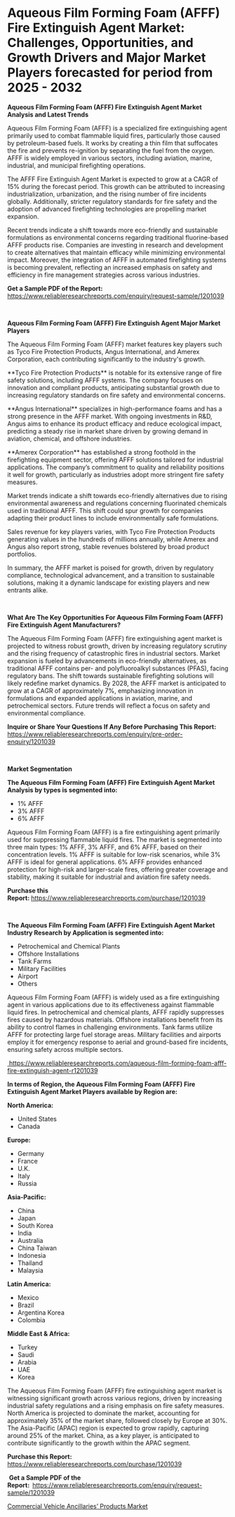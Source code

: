 <p><h1>Aqueous Film Forming Foam (AFFF) Fire Extinguish Agent Market: Challenges, Opportunities, and Growth Drivers and Major Market Players forecasted for period from 2025 - 2032</h1></p><p><strong>Aqueous Film Forming Foam (AFFF) Fire Extinguish Agent Market Analysis and Latest Trends</strong></p>
<p><p>Aqueous Film Forming Foam (AFFF) is a specialized fire extinguishing agent primarily used to combat flammable liquid fires, particularly those caused by petroleum-based fuels. It works by creating a thin film that suffocates the fire and prevents re-ignition by separating the fuel from the oxygen. AFFF is widely employed in various sectors, including aviation, marine, industrial, and municipal firefighting operations.</p><p>The AFFF Fire Extinguish Agent Market is expected to grow at a CAGR of 15% during the forecast period. This growth can be attributed to increasing industrialization, urbanization, and the rising number of fire incidents globally. Additionally, stricter regulatory standards for fire safety and the adoption of advanced firefighting technologies are propelling market expansion. </p><p>Recent trends indicate a shift towards more eco-friendly and sustainable formulations as environmental concerns regarding traditional fluorine-based AFFF products rise. Companies are investing in research and development to create alternatives that maintain efficacy while minimizing environmental impact. Moreover, the integration of AFFF in automated firefighting systems is becoming prevalent, reflecting an increased emphasis on safety and efficiency in fire management strategies across various industries.</p></p>
<p><strong>Get a Sample PDF of the Report:&nbsp;</strong> <a href="https://www.reliableresearchreports.com/enquiry/request-sample/1201039?utm_campaign=2487&utm_medium=2&utm_source=Github&utm_content=ia&utm_term=22032025&utm_id=aqueous-film-forming-foam-afff-fire-extinguish-agent">https://www.reliableresearchreports.com/enquiry/request-sample/1201039</a></p>
<p>&nbsp;</p>
<p><strong>Aqueous Film Forming Foam (AFFF) Fire Extinguish Agent Major Market Players</strong></p>
<p><p>The Aqueous Film Forming Foam (AFFF) market features key players such as Tyco Fire Protection Products, Angus International, and Amerex Corporation, each contributing significantly to the industry's growth. </p><p>**Tyco Fire Protection Products** is notable for its extensive range of fire safety solutions, including AFFF systems. The company focuses on innovation and compliant products, anticipating substantial growth due to increasing regulatory standards on fire safety and environmental concerns. </p><p>**Angus International** specializes in high-performance foams and has a strong presence in the AFFF market. With ongoing investments in R&D, Angus aims to enhance its product efficacy and reduce ecological impact, predicting a steady rise in market share driven by growing demand in aviation, chemical, and offshore industries.</p><p>**Amerex Corporation** has established a strong foothold in the firefighting equipment sector, offering AFFF solutions tailored for industrial applications. The company’s commitment to quality and reliability positions it well for growth, particularly as industries adopt more stringent fire safety measures.</p><p>Market trends indicate a shift towards eco-friendly alternatives due to rising environmental awareness and regulations concerning fluorinated chemicals used in traditional AFFF. This shift could spur growth for companies adapting their product lines to include environmentally safe formulations.</p><p>Sales revenue for key players varies, with Tyco Fire Protection Products generating values in the hundreds of millions annually, while Amerex and Angus also report strong, stable revenues bolstered by broad product portfolios. </p><p>In summary, the AFFF market is poised for growth, driven by regulatory compliance, technological advancement, and a transition to sustainable solutions, making it a dynamic landscape for existing players and new entrants alike.</p></p>
<p>&nbsp;</p>
<p><strong>What Are The Key Opportunities For Aqueous Film Forming Foam (AFFF) Fire Extinguish Agent Manufacturers?</strong></p>
<p><p>The Aqueous Film Forming Foam (AFFF) fire extinguishing agent market is projected to witness robust growth, driven by increasing regulatory scrutiny and the rising frequency of catastrophic fires in industrial sectors. Market expansion is fueled by advancements in eco-friendly alternatives, as traditional AFFF contains per- and polyfluoroalkyl substances (PFAS), facing regulatory bans. The shift towards sustainable firefighting solutions will likely redefine market dynamics. By 2028, the AFFF market is anticipated to grow at a CAGR of approximately 7%, emphasizing innovation in formulations and expanded applications in aviation, marine, and petrochemical sectors. Future trends will reflect a focus on safety and environmental compliance.</p></p>
<p><strong>Inquire or Share Your Questions If Any Before Purchasing This Report:</strong> <a href="https://www.reliableresearchreports.com/enquiry/pre-order-enquiry/1201039?utm_campaign=2487&utm_medium=2&utm_source=Github&utm_content=ia&utm_term=22032025&utm_id=aqueous-film-forming-foam-afff-fire-extinguish-agent">https://www.reliableresearchreports.com/enquiry/pre-order-enquiry/1201039</a></p>
<p>&nbsp;</p>
<p><strong>Market Segmentation</strong></p>
<p><strong>The Aqueous Film Forming Foam (AFFF) Fire Extinguish Agent Market Analysis by types is segmented into:</strong></p>
<p><ul><li>1% AFFF</li><li>3% AFFF</li><li>6% AFFF</li></ul></p>
<p><p>Aqueous Film Forming Foam (AFFF) is a fire extinguishing agent primarily used for suppressing flammable liquid fires. The market is segmented into three main types: 1% AFFF, 3% AFFF, and 6% AFFF, based on their concentration levels. 1% AFFF is suitable for low-risk scenarios, while 3% AFFF is ideal for general applications. 6% AFFF provides enhanced protection for high-risk and larger-scale fires, offering greater coverage and stability, making it suitable for industrial and aviation fire safety needs.</p></p>
<p><strong>Purchase this Report:&nbsp;</strong><a href="https://www.reliableresearchreports.com/purchase/1201039?utm_campaign=2487&utm_medium=2&utm_source=Github&utm_content=ia&utm_term=22032025&utm_id=aqueous-film-forming-foam-afff-fire-extinguish-agent">https://www.reliableresearchreports.com/purchase/1201039</a></p>
<p>&nbsp;</p>
<p><strong>The Aqueous Film Forming Foam (AFFF) Fire Extinguish Agent Market Industry Research by Application is segmented into:</strong></p>
<p><ul><li>Petrochemical and Chemical Plants</li><li>Offshore Installations</li><li>Tank Farms</li><li>Military Facilities</li><li>Airport</li><li>Others</li></ul></p>
<p><p>Aqueous Film Forming Foam (AFFF) is widely used as a fire extinguishing agent in various applications due to its effectiveness against flammable liquid fires. In petrochemical and chemical plants, AFFF rapidly suppresses fires caused by hazardous materials. Offshore installations benefit from its ability to control flames in challenging environments. Tank farms utilize AFFF for protecting large fuel storage areas. Military facilities and airports employ it for emergency response to aerial and ground-based fire incidents, ensuring safety across multiple sectors.</p></p>
<p><a href="https://www.reliableresearchreports.com/aqueous-film-forming-foam-afff-fire-extinguish-agent-r1201039?utm_campaign=2487&utm_medium=2&utm_source=Github&utm_content=ia&utm_term=22032025&utm_id=aqueous-film-forming-foam-afff-fire-extinguish-agent">&nbsp;https://www.reliableresearchreports.com/aqueous-film-forming-foam-afff-fire-extinguish-agent-r1201039</a></p>
<p><strong>In terms of Region, the Aqueous Film Forming Foam (AFFF) Fire Extinguish Agent Market Players available by Region are:</strong></p>
<p>
    <p> <strong> North America: </strong>
        <ul>
            <li>United States</li>
            <li>Canada</li>
        </ul>
        </p> 
    <p> <strong> Europe: </strong>
        <ul>
            <li>Germany</li>
            <li>France</li>
            <li>U.K.</li>
            <li>Italy</li>
            <li>Russia</li>
        </ul>
        </p> 
    <p> <strong> Asia-Pacific: </strong>
        <ul>
            <li>China</li>
            <li>Japan</li>
            <li>South Korea</li>
            <li>India</li>
            <li>Australia</li>
            <li>China Taiwan</li>
            <li>Indonesia</li>
            <li>Thailand</li>
            <li>Malaysia</li>
        </ul>
        </p> 
    <p> <strong> Latin America: </strong>
        <ul>
            <li>Mexico</li>
            <li>Brazil</li>
            <li>Argentina Korea</li>
            <li>Colombia</li>
        </ul>
        </p> 
    <p> <strong> Middle East & Africa: </strong>
        <ul>
            <li>Turkey</li>
            <li>Saudi</li>
            <li>Arabia</li>
            <li>UAE</li>
            <li>Korea</li>
        </ul>
    </p>
    </p>
<p><p>The Aqueous Film Forming Foam (AFFF) fire extinguishing agent market is witnessing significant growth across various regions, driven by increasing industrial safety regulations and a rising emphasis on fire safety measures. North America is projected to dominate the market, accounting for approximately 35% of the market share, followed closely by Europe at 30%. The Asia-Pacific (APAC) region is expected to grow rapidly, capturing around 25% of the market. China, as a key player, is anticipated to contribute significantly to the growth within the APAC segment.</p></p>
<p><strong>Purchase this Report: </strong><a href="https://www.reliableresearchreports.com/purchase/1201039?utm_campaign=2487&utm_medium=2&utm_source=Github&utm_content=ia&utm_term=22032025&utm_id=aqueous-film-forming-foam-afff-fire-extinguish-agent">https://www.reliableresearchreports.com/purchase/1201039</a></p>
<p>&nbsp;<strong>Get a Sample PDF of the Report:&nbsp;&nbsp;</strong><a href="https://www.reliableresearchreports.com/enquiry/request-sample/1201039?utm_campaign=2487&utm_medium=2&utm_source=Github&utm_content=ia&utm_term=22032025&utm_id=aqueous-film-forming-foam-afff-fire-extinguish-agent">https://www.reliableresearchreports.com/enquiry/request-sample/1201039</a></p>
<p><strong></strong></p>
<p><p><a href="https://github.com/chungwimbu4/Market-Research-Report-List-1/blob/main/commercial-vehicle-ancillaries-products-market.md?utm_campaign=2487&utm_medium=2&utm_source=Github&utm_content=ia&utm_term=22032025&utm_id=aqueous-film-forming-foam-afff-fire-extinguish-agent">Commercial Vehicle Ancillaries’ Products Market</a></p></p>
